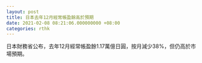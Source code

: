 ```yaml
---
layout: post
title: 日本去年12月經常帳盈餘高於預期
date: 2021-02-08 08:21:06.000000000 +08:00
categories: rthk
---
```


日本財務省公布，去年12月經常帳盈餘1.17萬億日圓，按月減少38%，但仍高於市場預期。
